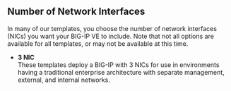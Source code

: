 ## Number of Network Interfaces
In many of our templates, you choose the number of network interfaces (NICs) you want your BIG-IP VE to include. Note that not all options are available for all templates, or may not be available at this time. 

  - **3 NIC** <br>These templates deploy a BIG-IP with 3 NICs for use in environments having a traditional enterprise architecture with separate management, external, and internal networks.
